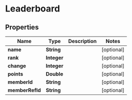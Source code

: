 

# Leaderboard


## Properties

Name | Type | Description | Notes
------------ | ------------- | ------------- | -------------
**name** | **String** |  |  [optional]
**rank** | **Integer** |  |  [optional]
**change** | **Integer** |  |  [optional]
**points** | **Double** |  |  [optional]
**memberId** | **String** |  |  [optional]
**memberRefId** | **String** |  |  [optional]



